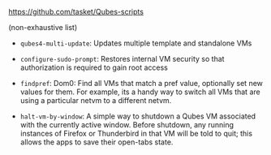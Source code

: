 https://github.com/tasket/Qubes-scripts

(non-exhaustive list)

- `qubes4-multi-update`: Updates multiple template and standalone VMs

- `configure-sudo-prompt`: Restores internal VM security so that authorization is required to gain root access

- `findpref`: Dom0: Find all VMs that match a pref value, optionally set new values for them. For example, its a handy way to switch all VMs that are using a particular netvm to a different netvm.

- `halt-vm-by-window`: A simple way to shutdown a Qubes VM associated with the currently active window. Before shutdown, any running instances of Firefox or Thunderbird in that VM will be told to quit; this allows the apps to save their open-tabs state.